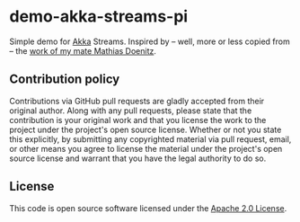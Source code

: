 # demo-akka-streams-pi #

Simple demo for [Akka](http://akka.io) Streams. Inspired by – well, more or less copied from – the [work of my mate Mathias Doenitz](https://github.com/sirthias/rs-comparison).

## Contribution policy ##

Contributions via GitHub pull requests are gladly accepted from their original author. Along with any pull requests, please state that the contribution is your original work and that you license the work to the project under the project's open source license. Whether or not you state this explicitly, by submitting any copyrighted material via pull request, email, or other means you agree to license the material under the project's open source license and warrant that you have the legal authority to do so.

## License ##

This code is open source software licensed under the [Apache 2.0 License]("http://www.apache.org/licenses/LICENSE-2.0.html").
